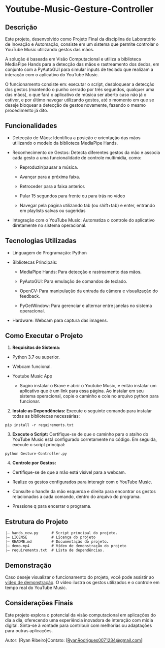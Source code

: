 # Youtube-Music-Gesture-Controller
## Descrição

Este projeto, desenvolvido como Projeto Final da disciplina de Laboratório de Inovação e Automação, consiste em um sistema que permite controlar o YouTube Music utilizando gestos das mãos.

A solução é baseada em Visão Computacional e utiliza a biblioteca MediaPipe Hands para a detecção das mãos e rastreamento dos dedos, em conjunto com a PyAutoGUI para simular inputs de teclado que realizam a interação com o aplicativo do YouTube Music. 

O funcionamento consiste em: executar o script, desbloquear a detecção dos gestos (mantendo o punho cerrado por três segundos, qualquer uma das mãos), o que fará o aplicativo de música ser aberto caso não já o estiver, e por último navegar utilizando gestos, até o momento em que se deseje bloquear a detecção de gestos novamente, fazendo o mesmo procedimento já dito.

## Funcionalidades

- Detecção de Mãos: Identifica a posição e orientação das mãos utilizando o modelo da biblioteca MediaPipe Hands.

- Reconhecimento de Gestos: Detecta diferentes gestos da mão e associa cada gesto a uma funcionalidade de controle multimídia, como:

  - Reproduzir/pausar a música.

  - Avançar para a próxima faixa.

  - Retroceder para a faixa anterior.

  - Pular 15 segundos para frente ou para trás no vídeo

  - Navegar pela página utilizando tab (ou shift+tab) e enter, entrando em playlists salvas ou sugeridas

- Integração com o YouTube Music: Automatiza o controle do aplicativo diretamente no sistema operacional.

## Tecnologias Utilizadas

- Linguagem de Programação: Python

- Bibliotecas Principais:

  - MediaPipe Hands: Para detecção e rastreamento das mãos.

  - PyAutoGUI: Para emulação de comandos de teclado.

  - OpenCV: Para manipulação da entrada da câmera e visualização do feedback.

  - PyGetWindow: Para gerenciar e alternar entre janelas no sistema operacional.

- Hardware: Webcam para captura das imagens.

## Como Executar o Projeto

1. **Requisitos de Sistema:**

- Python 3.7 ou superior.

- Webcam funcional.

- Youtube Music App
  - Sugiro instalar o Brave e abrir o Youtube Music, e então instalar um aplicativo que é um link para essa página. Ao instalar em seu sistema operacional, copie o caminho e cole no arquivo python para funcionar.  

2. **Instale as Dependências:**
Execute o seguinte comando para instalar todas as bibliotecas necessárias:

```
pip install -r requirements.txt
```
3. **Execute o Script:**
Certifique-se de que o caminho para o atalho do YouTube Music está configurado corretamente no código. Em seguida, execute o script principal:
```
python Gesture-Controller.py
```

4. **Controle por Gestos:**

- Certifique-se de que a mão está visível para a webcam.

- Realize os gestos configurados para interagir com o YouTube Music.

- Consulte o handle da mão esquerda e direita para encontrar os gestos relacionados a cada comando, dentro do arquivo do programa. 

- Pressione q para encerrar o programa.

## Estrutura do Projeto
```
|— hands_new.py      # Script principal do projeto.
|— LICENSE           # Licença do projeto
|— README.md         # Documentação do projeto.
|— demo.mp4          # Vídeo de demonstração do projeto
|— requirements.txt  # Lista de dependências.
```
## Demonstração

Caso deseje visualizar o funcionamento do projeto, você pode assistir ao [vídeo de demonstração](https://drive.google.com/file/d/1QysnbWF9SiYpWTmd1fpldzc834MqnEJu/view?usp=sharing). O vídeo ilustra os gestos utilizados e o controle em tempo real do YouTube Music.

## Considerações Finais

Este projeto explora o potencial da visão computacional em aplicações do dia a dia, oferecendo uma experiência inovadora de interação com mídia digital. Sinta-se à vontade para contribuir com melhorias ou adaptações para outras aplicações.

Autor: [Ryan Ribeiro]Contato: [RyanRodrigues0071234@gmail.com]

